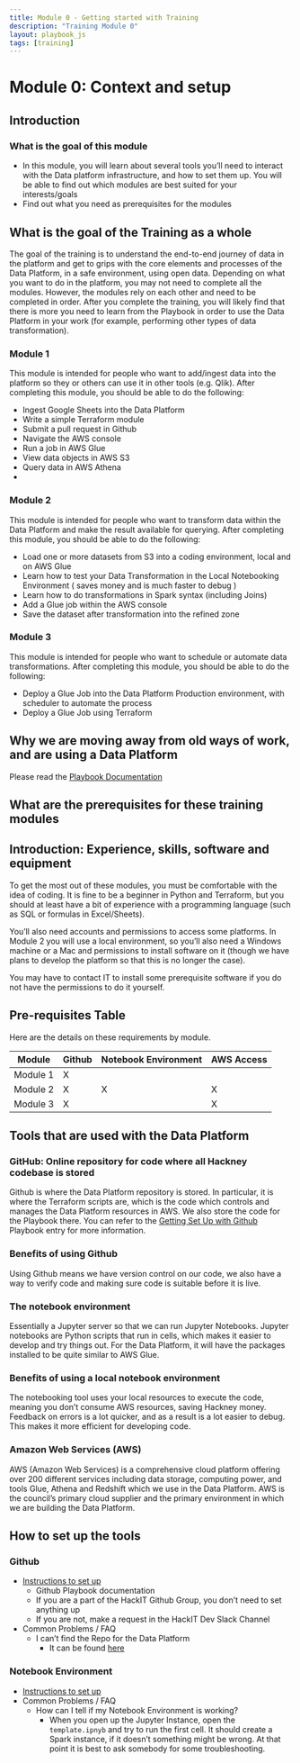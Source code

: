 ```yaml
---
title: Module 0 - Getting started with Training
description: "Training Module 0"
layout: playbook_js
tags: [training]
---
```


# Module 0: Context and setup

## Introduction
### What is the goal of this module
- In this module, you will learn about several tools you’ll need to interact with the Data platform infrastructure, and how to set them up.
You will be able to find out which modules are best suited for your interests/goals
- Find out what you need as prerequisites for the modules

##  What is the goal of the Training as a whole

The goal of the training is to understand the end-to-end journey of data in the platform and get to grips with the core elements and processes of the Data Platform, in a safe environment, using open data. Depending on what you want to do in the platform, you may not need to complete all the modules. However, the modules rely on each other and need to be completed in order. 
After you complete the training, you will likely find that there is more you need to learn from the Playbook in order to use the Data Platform in your work (for example, performing other types of data transformation).

### Module 1

This module is intended for people who want to add/ingest data into the platform so they or others can use it in other tools (e.g. Qlik).
After completing this module, you should be able to do the following:

- Ingest Google Sheets into the Data Platform
- Write a simple Terraform module
- Submit a pull request in Github
- Navigate the AWS console
- Run a job in AWS Glue
- View data objects in AWS S3
- Query data in AWS Athena
- 
### Module 2
This module is intended for people who want to transform data within the Data Platform and make the result available for querying.
After completing this module, you should be able to do the following:
- Load one or more datasets from S3 into a coding environment, local and on AWS Glue
- Learn how to test your Data Transformation in the Local Notebooking Environment ( saves money and is much faster to debug )
- Learn how to do transformations in Spark syntax (including Joins)
- Add a Glue job within the AWS console
- Save the dataset after transformation into the refined zone

### Module 3
This module is intended for people who want to schedule or automate data transformations.
After completing this module, you should be able to do the following:
- Deploy a Glue Job into the Data Platform Production environment, with scheduler to automate the process
- Deploy a Glue Job using Terraform

## Why we are moving away from old ways of work, and are using a Data Platform
Please read the [Playbook Documentation](https://playbook.hackney.gov.uk/Data-Platform-Playbook/)

## What are the prerequisites for these training modules  

## Introduction: Experience, skills, software and equipment

To get the most out of these modules, you must be comfortable with the idea of coding. It is fine to be a beginner in Python and Terraform, but you should at least have a bit of experience with a programming language (such as SQL or formulas in Excel/Sheets). 

You’ll also need accounts and permissions to access some platforms. In Module 2 you will use a local environment, so you’ll also need a Windows machine or a Mac and permissions to install software on it (though we have plans to develop the platform so that this is no longer the case).

You may have to contact IT to install some prerequisite software if you do not have the permissions to do it yourself.

## Pre-requisites Table

Here are the details on these requirements by module.

| Module | Github | Notebook Environment | AWS Access |
|---|---|---|---|
| Module 1 | X | | |
| Module 2 | X | X| X|
| Module 3 | X | | X|

## Tools that are used with the Data Platform

### GitHub: Online repository for code where all Hackney codebase is stored

Github is where the Data Platform repository is stored. In particular, it is where the Terraform scripts are, which is the code which controls and manages the Data Platform resources in AWS. We also store the code for the Playbook there.
You can refer to the [Getting Set Up with Github](https://playbook.hackney.gov.uk/Data-Platform-Playbook/playbook/getting-set-up/using-github) Playbook entry for more information.

### Benefits of using Github
Using Github means we have version control on our code, we also have a way to verify code and making sure code is suitable before it is live.

### The notebook environment

Essentially a Jupyter server so that we can run Jupyter Notebooks. Jupyter notebooks are Python scripts that run in cells, which makes it easier to develop and try things out.
For the Data Platform, it will have the packages installed to be quite similar to AWS Glue.

### Benefits of using a local notebook environment

The notebooking tool uses your local resources to execute the code, meaning you don’t consume AWS resources, saving Hackney money.
Feedback on errors is a lot quicker, and as a result is a lot easier to debug. This makes it more efficient for developing code.

### Amazon Web Services (AWS)

AWS (Amazon Web Services) is a comprehensive cloud platform offering over 200 different services including data storage, computing power, and tools Glue, Athena and Redshift which we use in the Data Platform. AWS is the council’s primary cloud supplier and the primary environment in which we are building the Data Platform.

## How to set up the tools

### Github 

- [Instructions to set up](https://playbook.hackney.gov.uk/Data-Platform-Playbook/playbook/getting-set-up/using-github)
  - Github Playbook documentation 
  - If you are a part of the HackIT Github Group, you don’t need to set anything up
  - If you are not, make a request in the HackIT Dev Slack Channel
- Common Problems / FAQ
  - I can’t find the Repo for the Data Platform
    - It can be found [here](https://github.com/LBHackney-IT/Data-Platform)  

### Notebook Environment

- [Instructions to set up](https://lbhackney-it.github.io/Data-Platform-Playbook/playbook/getting-set-up/notebook-setup)
- Common Problems / FAQ
  - How can I tell if my Notebook Environment is working?
    - When you open up the Jupyter Instance, open the ```template.ipnyb``` and try to run the first cell. It should create a Spark instance, if it doesn’t something might be wrong. At that point it is best to ask somebody for some troubleshooting.

